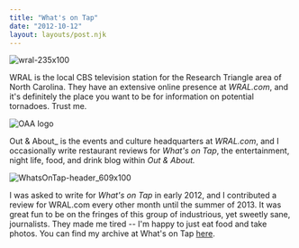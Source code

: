 ```yaml
---
title: "What's on Tap"
date: "2012-10-12"
layout: layouts/post.njk
---
```


![](https://d2ypg8o05lff0b.cloudfront.net/wp-content/uploads/sites/3/pages/wral-235x100.png "wral-235x100")

WRAL is the local CBS television station for the Research Triangle area of North Carolina. They have an extensive online presence at _WRAL.com_, and it's definitely the place you want to be for information on potential tornadoes. Trust me.

![](https://d2ypg8o05lff0b.cloudfront.net/wp-content/uploads/sites/3/pages/OAA-logo.gif "OAA logo")

Out & About_ is the events and culture headquarters at _WRAL.com_, and I occasionally write restaurant reviews for _What's on Tap_, the entertainment, night life, food, and drink blog within _Out & About._ 

![](https://d2ypg8o05lff0b.cloudfront.net/wp-content/uploads/sites/3/pages/WhatsOnTap-header_609x100.jpg "WhatsOnTap-header_609x100")

I was asked to write for _What's on Tap_ in early 2012, and I contributed a review for WRAL.com every other month until the summer of 2013. It was great fun to be on the fringes of this group of industrious, yet sweetly sane, journalists. They made me tired -- I'm happy to just eat food and take photos. You can find my archive at What's on Tap [here](http://www.wral.com/search/?d_since=&d_sort=&d_filter=blogpost&d_site=1&qs=rebecca+gomez+farrell "Rebecca Gomez Farrell posts").
